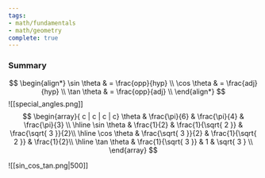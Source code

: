 ```yaml
---
tags:
- math/fundamentals
- math/geometry
complete: true
---
```

### Summary
$$
\begin{align*}
\sin \theta & = \frac{opp}{hyp} \\
\cos \theta & = \frac{adj}{hyp} \\
\tan \theta & = \frac{opp}{adj} \\
\end{align*}
$$
![[special_angles.png]]
$$
\begin{array}{ c | c | c | c}
\theta & \frac{\pi}{6} & \frac{\pi}{4} & \frac{\pi}{3} \\
\hline
\sin \theta & \frac{1}{2} & \frac{1}{\sqrt{ 2 }} & \frac{\sqrt{ 3 }}{2}\\
\hline
\cos \theta & \frac{\sqrt{ 3 }}{2} & \frac{1}{\sqrt{ 2 }} & \frac{1}{2}\\
\hline
\tan \theta & \frac{1}{\sqrt{ 3 }} & 1 & \sqrt{ 3 } \\
\end{array}
$$

![[sin_cos_tan.png|500]]
